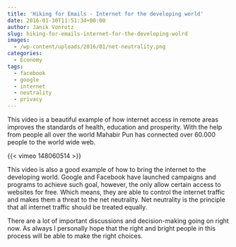 ```yaml
---
title: 'Hiking for Emails - Internet for the developing world'
date: 2016-01-30T11:51:34+00:00
author: Janik Vonrotz
slug: hiking-for-emails-internet-for-the-developing-wolrd
images:
  - /wp-content/uploads/2016/01/net-neutrality.png
categories:
  - Economy
tags:
  - facebook
  - google
  - internet
  - neutrality
  - privacy
---
```

This video is a beautiful example of how internet access in remote areas improves the standards of health, education and prosperity. With the help from people all over the world Mahabir Pun has connected over 60.000 people to the world wide web.

{{< vimeo 148060514 >}}

This video is also a good example of how to bring the internet to the developing world. Google and Facebook have launched campaigns and programs to achieve such goal, however, the only allow certain access to websites for free. Which means, they are able to control the internet traffic and makes them a threat to the net neutrality. Net neutrality is the principle that all internet traffic should be treated equally.

There are a lot of important discussions and decision-making going on right now. As always I personally hope that the right and bright people in this process will be able to make the right choices.